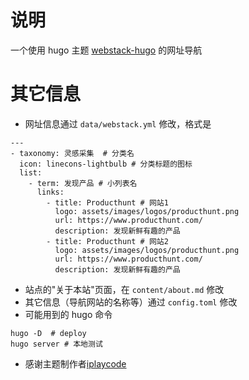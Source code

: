 # 说明
一个使用 hugo 主题 [webstack-hugo](https://github.com/iplaycode/webstack-hugo) 的网址导航
# 其它信息
- 网址信息通过  `data/webstack.yml` 修改，格式是
```
---
- taxonomy: 灵感采集  # 分类名
  icon: linecons-lightbulb # 分类标题的图标
  list: 
    - term: 发现产品 # 小列表名
      links:
        - title: Producthunt # 网站1
          logo: assets/images/logos/producthunt.png
          url: https://www.producthunt.com/
          description: 发现新鲜有趣的产品
        - title: Producthunt # 网站2
          logo: assets/images/logos/producthunt.png
          url: https://www.producthunt.com/
          description: 发现新鲜有趣的产品
```
- 站点的"关于本站"页面，在 `content/about.md` 修改
- 其它信息（导航网站的名称等）通过 `config.toml` 修改
- 可能用到的 hugo 命令
```
hugo -D  # deploy
hugo server # 本地测试
```
- 感谢主题制作者[iplaycode](https://github.com/iplaycode)

